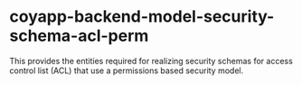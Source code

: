 # coyapp-backend-model-security-schema-acl-perm

This provides the entities required for realizing security schemas for access
control list (ACL) that use a permissions based security model.
